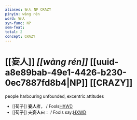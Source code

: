 ```yaml
---
aliases: 妄人 NP CRAZY
pinyin: wàng rén
word: 妄人
syn-func: NP
sem-feat: 
total: 2
concept: CRAZY 
---
```

# [[妄人]] *[[wàng rén]]*  [[uuid-a8e89bab-49e1-4426-b230-0ec7887fd8b4|NP]] [[CRAZY]]
people harbouring unfounded, excentric attitudes
 - [[荀子]] **妄人**者，
                     / Fools[HXWD](https://hxwd.org/textview.html?location=KR3a0002_tls_005-7a.12)
 - [[荀子]] 夫**妄人**曰：
                     / Fools say:[HXWD](https://hxwd.org/textview.html?location=KR3a0002_tls_005-7a.2)